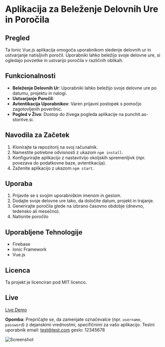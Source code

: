
# Aplikacija za Beleženje Delovnih Ure in Poročila

## Pregled
Ta Ionic Vue.js aplikacija omogoča uporabnikom sledenje delovnih ur in ustvarjanje natisljivih poročil. Uporabniki lahko beležijo svoje delovne ure, si ogledajo povzetke in ustvarijo poročila v različnih oblikah.

## Funkcionalnosti
- **Beleženje Delovnih Ur**: Uporabniki lahko beležijo svoje delovne ure po datumu, projektu in nalogi.
- **Ustvarjanje Poročil**:
- **Avtentikacija Uporabnikov**: Varen prijavni postopek s pomočjo zagotovljenih poverilnic.
- **Pogled v Živo**: Dostop do živega pogleda aplikacije na punchit.as-storitve.si.

## Navodila za Začetek
1. Klonirajte ta repozitorij na svoj računalnik.
2. Namestite potrebne odvisnosti z ukazom `npm install`.
3. Konfigurirajte aplikacijo z nastavitvijo okoljskih spremenljivk (npr. povezava do podatkovne baze, avtentikacija).
4. Zaženite aplikacijo z ukazom `npm start`.

## Uporaba
1. Prijavite se s svojim uporabniškim imenom in geslom.
2. Dodajte svoje delovne ure tako, da določite datum, projekt in trajanje.
3. Generirajte poročila glede na izbrano časovno obdobje (dnevno, tedensko ali mesečno).
4. Natisnite poročilo

## Uporabljene Tehnologije
- Firebase
- Ionic Framework
- Vue.js


## Licenca
Ta projekt je licenciran pod MIT licenco.

## Live

[Live Demo](https://qpunch.as-storitve.si/)

**Opomba**: Prepričajte se, da zamenjate označevalce (npr. `username`, `password`) z dejanskimi vrednostmi, specifičnimi za vašo aplikacijo.
Testni uporabnik
email: test@test.com
geslo: 12345678

![Screenshot](https://github.com/user-attachments/assets/1f2a52e4-b861-4f5c-b835-9b8f5e4e3fd4)





